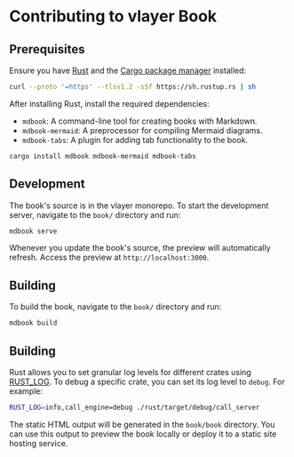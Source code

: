 # Contributing to vlayer Book

## Prerequisites
Ensure you have [Rust](https://www.rust-lang.org/learn) and the [Cargo package manager](https://doc.rust-lang.org/cargo/) installed:
```sh
curl --proto '=https' --tlsv1.2 -sSf https://sh.rustup.rs | sh
```

After installing Rust, install the required dependencies:
- `mdbook`: A command-line tool for creating books with Markdown.
- `mdbook-mermaid`: A preprocessor for compiling Mermaid diagrams.
- `mdbook-tabs`: A plugin for adding tab functionality to the book.

```sh
cargo install mdbook mdbook-mermaid mdbook-tabs
```

## Development

The book's source is in the vlayer monorepo. To start the development server, navigate to the `book/` directory and run:
```sh
mdbook serve
```

Whenever you update the book's source, the preview will automatically refresh. Access the preview at `http://localhost:3000`.

## Building

To build the book, navigate to the `book/` directory and run:
```sh
mdbook build
```

## Building

Rust allows you to set granular log levels for different crates using [RUST_LOG](https://rust-lang-nursery.github.io/rust-cookbook/development_tools/debugging/config_log.html). To debug a specific crate, you can set its log level to `debug`. For example:
```sh
RUST_LOG=info,call_engine=debug ./rust/target/debug/call_server
```

The static HTML output will be generated in the `book/book` directory. You can use this output to preview the book locally or deploy it to a static site hosting service.
